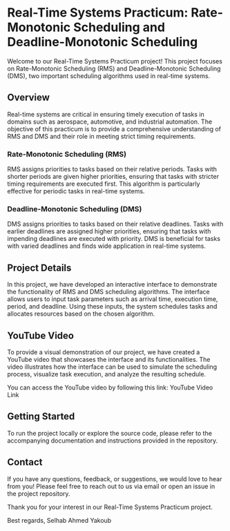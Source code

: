 <h1>Real-Time Systems Practicum: Rate-Monotonic Scheduling and Deadline-Monotonic Scheduling</h1>
Welcome to our Real-Time Systems Practicum project! This project focuses on Rate-Monotonic Scheduling (RMS) and Deadline-Monotonic Scheduling (DMS), two important scheduling algorithms used in real-time systems.

<h2>Overview</h2>
Real-time systems are critical in ensuring timely execution of tasks in domains such as aerospace, automotive, and industrial automation. The objective of this practicum is to provide a comprehensive understanding of RMS and DMS and their role in meeting strict timing requirements.

<h3>Rate-Monotonic Scheduling (RMS)</h3>
RMS assigns priorities to tasks based on their relative periods. Tasks with shorter periods are given higher priorities, ensuring that tasks with stricter timing requirements are executed first. This algorithm is particularly effective for periodic tasks in real-time systems.

<h3>Deadline-Monotonic Scheduling (DMS)</h3>
DMS assigns priorities to tasks based on their relative deadlines. Tasks with earlier deadlines are assigned higher priorities, ensuring that tasks with impending deadlines are executed with priority. DMS is beneficial for tasks with varied deadlines and finds wide application in real-time systems.

<h2>Project Details</h2>
In this project, we have developed an interactive interface to demonstrate the functionality of RMS and DMS scheduling algorithms. The interface allows users to input task parameters such as arrival time, execution time, period, and deadline. Using these inputs, the system schedules tasks and allocates resources based on the chosen algorithm.

<h2>YouTube Video</h2>
To provide a visual demonstration of our project, we have created a YouTube video that showcases the interface and its functionalities. The video illustrates how the interface can be used to simulate the scheduling process, visualize task execution, and analyze the resulting schedule.

You can access the YouTube video by following this link: YouTube Video Link

<h2>Getting Started</h2>
To run the project locally or explore the source code, please refer to the accompanying documentation and instructions provided in the repository.

<h2>Contact</h2>
If you have any questions, feedback, or suggestions, we would love to hear from you! Please feel free to reach out to us via email or open an issue in the project repository.

Thank you for your interest in our Real-Time Systems Practicum project.

Best regards,
Selhab Ahmed Yakoub
